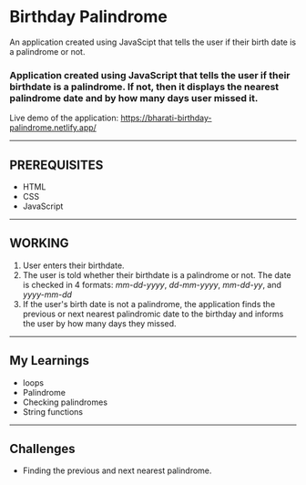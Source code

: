 # Birthday Palindrome
An application created using JavaScipt that tells the user if their birth date is a palindrome or not.

### Application created using JavaScript that tells the user if their birthdate is a palindrome. If not, then it displays the nearest palindrome date and by how many days user missed it.
Live demo of the application: https://bharati-birthday-palindrome.netlify.app/
<hr />

## PREREQUISITES
* HTML
* CSS
* JavaScript

<hr />

## WORKING
1. User enters their birthdate.
2. The user is told whether their birthdate is a palindrome or not. The date is checked in 4 formats: <em>mm-dd-yyyy</em>, <em>dd-mm-yyyy</em>, <em>mm-dd-yy</em>, and <em>yyyy-mm-dd</em>
3. If the user's birth date is not a palindrome, the application finds the previous or next nearest palindromic date to the birthday and informs the user by how many days they missed.
<hr />

## My Learnings
- loops
- Palindrome
- Checking palindromes
- String functions

<hr />

## Challenges
- Finding the previous and next nearest palindrome.
